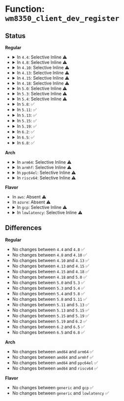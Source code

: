# Function: <code>wm8350_client_dev_register</code>

## Status
<b>Regular</b>
<ul>
<li>
<details>
<summary>In <code>4.4</code>: Selective Inline ⚠️</summary>

```c
void wm8350_client_dev_register(struct wm8350 *wm8350, const char *name, struct platform_device **pdev);
```

**Collision:** Unique Static

**Inline:** Selective

**Transformation:** False

**Instances:**

```
In drivers/mfd/wm8350-core.c (ffffffff81584620)
Location: drivers/mfd/wm8350-core.c:254
Inline: True
Direct callers:
  - drivers/mfd/wm8350-core.c:wm8350_device_init
  - drivers/mfd/wm8350-core.c:wm8350_device_init
  - drivers/mfd/wm8350-core.c:wm8350_device_init
  - drivers/mfd/wm8350-core.c:wm8350_device_init
  - drivers/mfd/wm8350-core.c:wm8350_device_init
  - drivers/mfd/wm8350-core.c:wm8350_device_init
```
**Symbols:**

```
ffffffff81584620-ffffffff815846af: wm8350_client_dev_register (STB_LOCAL)
```
</details>
</li>
<li>
<details>
<summary>In <code>4.8</code>: Selective Inline ⚠️</summary>

```c
void wm8350_client_dev_register(struct wm8350 *wm8350, const char *name, struct platform_device **pdev);
```

**Collision:** Unique Static

**Inline:** Selective

**Transformation:** False

**Instances:**

```
In drivers/mfd/wm8350-core.c (ffffffff815da710)
Location: drivers/mfd/wm8350-core.c:254
Inline: True
Direct callers:
  - drivers/mfd/wm8350-core.c:wm8350_device_init
  - drivers/mfd/wm8350-core.c:wm8350_device_init
  - drivers/mfd/wm8350-core.c:wm8350_device_init
  - drivers/mfd/wm8350-core.c:wm8350_device_init
  - drivers/mfd/wm8350-core.c:wm8350_device_init
  - drivers/mfd/wm8350-core.c:wm8350_device_init
```
**Symbols:**

```
ffffffff815da710-ffffffff815da79f: wm8350_client_dev_register (STB_LOCAL)
```
</details>
</li>
<li>
<details>
<summary>In <code>4.10</code>: Selective Inline ⚠️</summary>

```c
void wm8350_client_dev_register(struct wm8350 *wm8350, const char *name, struct platform_device **pdev);
```

**Collision:** Unique Static

**Inline:** Selective

**Transformation:** False

**Instances:**

```
In drivers/mfd/wm8350-core.c (ffffffff81607400)
Location: drivers/mfd/wm8350-core.c:254
Inline: True
Direct callers:
  - drivers/mfd/wm8350-core.c:wm8350_device_init
  - drivers/mfd/wm8350-core.c:wm8350_device_init
  - drivers/mfd/wm8350-core.c:wm8350_device_init
  - drivers/mfd/wm8350-core.c:wm8350_device_init
  - drivers/mfd/wm8350-core.c:wm8350_device_init
  - drivers/mfd/wm8350-core.c:wm8350_device_init
```
**Symbols:**

```
ffffffff81607400-ffffffff8160748f: wm8350_client_dev_register (STB_LOCAL)
```
</details>
</li>
<li>
<details>
<summary>In <code>4.13</code>: Selective Inline ⚠️</summary>

```c
void wm8350_client_dev_register(struct wm8350 *wm8350, const char *name, struct platform_device **pdev);
```

**Collision:** Unique Static

**Inline:** Selective

**Transformation:** False

**Instances:**

```
In drivers/mfd/wm8350-core.c (ffffffff8161b300)
Location: drivers/mfd/wm8350-core.c:254
Inline: True
Direct callers:
  - drivers/mfd/wm8350-core.c:wm8350_device_init
  - drivers/mfd/wm8350-core.c:wm8350_device_init
  - drivers/mfd/wm8350-core.c:wm8350_device_init
  - drivers/mfd/wm8350-core.c:wm8350_device_init
  - drivers/mfd/wm8350-core.c:wm8350_device_init
  - drivers/mfd/wm8350-core.c:wm8350_device_init
```
**Symbols:**

```
ffffffff8161b300-ffffffff8161b396: wm8350_client_dev_register (STB_LOCAL)
```
</details>
</li>
<li>
<details>
<summary>In <code>4.15</code>: Selective Inline ⚠️</summary>

```c
void wm8350_client_dev_register(struct wm8350 *wm8350, const char *name, struct platform_device **pdev);
```

**Collision:** Unique Static

**Inline:** Selective

**Transformation:** False

**Instances:**

```
In drivers/mfd/wm8350-core.c (ffffffff816839e0)
Location: drivers/mfd/wm8350-core.c:254
Inline: True
Direct callers:
  - drivers/mfd/wm8350-core.c:wm8350_device_init
  - drivers/mfd/wm8350-core.c:wm8350_device_init
  - drivers/mfd/wm8350-core.c:wm8350_device_init
  - drivers/mfd/wm8350-core.c:wm8350_device_init
  - drivers/mfd/wm8350-core.c:wm8350_device_init
  - drivers/mfd/wm8350-core.c:wm8350_device_init
```
**Symbols:**

```
ffffffff816839e0-ffffffff81683a76: wm8350_client_dev_register (STB_LOCAL)
```
</details>
</li>
<li>
<details>
<summary>In <code>4.18</code>: Selective Inline ⚠️</summary>

```c
void wm8350_client_dev_register(struct wm8350 *wm8350, const char *name, struct platform_device **pdev);
```

**Collision:** Unique Static

**Inline:** Selective

**Transformation:** False

**Instances:**

```
In drivers/mfd/wm8350-core.c (ffffffff816bfaa0)
Location: drivers/mfd/wm8350-core.c:254
Inline: True
Direct callers:
  - drivers/mfd/wm8350-core.c:wm8350_device_init
  - drivers/mfd/wm8350-core.c:wm8350_device_init
  - drivers/mfd/wm8350-core.c:wm8350_device_init
  - drivers/mfd/wm8350-core.c:wm8350_device_init
  - drivers/mfd/wm8350-core.c:wm8350_device_init
  - drivers/mfd/wm8350-core.c:wm8350_device_init
```
**Symbols:**

```
ffffffff816bfaa0-ffffffff816bfb36: wm8350_client_dev_register (STB_LOCAL)
```
</details>
</li>
<li>
<details>
<summary>In <code>5.0</code>: Selective Inline ⚠️</summary>

```c
void wm8350_client_dev_register(struct wm8350 *wm8350, const char *name, struct platform_device **pdev);
```

**Collision:** Unique Static

**Inline:** Selective

**Transformation:** False

**Instances:**

```
In drivers/mfd/wm8350-core.c (ffffffff816e0e70)
Location: drivers/mfd/wm8350-core.c:254
Inline: True
Direct callers:
  - drivers/mfd/wm8350-core.c:wm8350_device_init
  - drivers/mfd/wm8350-core.c:wm8350_device_init
  - drivers/mfd/wm8350-core.c:wm8350_device_init
  - drivers/mfd/wm8350-core.c:wm8350_device_init
  - drivers/mfd/wm8350-core.c:wm8350_device_init
  - drivers/mfd/wm8350-core.c:wm8350_device_init
```
**Symbols:**

```
ffffffff816e0e70-ffffffff816e0f06: wm8350_client_dev_register (STB_LOCAL)
```
</details>
</li>
<li>
<details>
<summary>In <code>5.3</code>: Selective Inline ⚠️</summary>

```c
void wm8350_client_dev_register(struct wm8350 *wm8350, const char *name, struct platform_device **pdev);
```

**Collision:** Unique Static

**Inline:** Selective

**Transformation:** False

**Instances:**

```
In drivers/mfd/wm8350-core.c (ffffffff8171a598)
Location: drivers/mfd/wm8350-core.c:250
Inline: True
Direct callers:
  - drivers/mfd/wm8350-core.c:wm8350_device_init
  - drivers/mfd/wm8350-core.c:wm8350_device_init
  - drivers/mfd/wm8350-core.c:wm8350_device_init
  - drivers/mfd/wm8350-core.c:wm8350_device_init
  - drivers/mfd/wm8350-core.c:wm8350_device_init
  - drivers/mfd/wm8350-core.c:wm8350_device_init
```
**Symbols:**

```
ffffffff8171a598-ffffffff8171a620: wm8350_client_dev_register (STB_LOCAL)
```
</details>
</li>
<li>
<details>
<summary>In <code>5.4</code>: Selective Inline ⚠️</summary>

```c
void wm8350_client_dev_register(struct wm8350 *wm8350, const char *name, struct platform_device **pdev);
```

**Collision:** Unique Static

**Inline:** Selective

**Transformation:** False

**Instances:**

```
In drivers/mfd/wm8350-core.c (ffffffff8173e888)
Location: drivers/mfd/wm8350-core.c:250
Inline: True
Direct callers:
  - drivers/mfd/wm8350-core.c:wm8350_device_init
  - drivers/mfd/wm8350-core.c:wm8350_device_init
  - drivers/mfd/wm8350-core.c:wm8350_device_init
  - drivers/mfd/wm8350-core.c:wm8350_device_init
  - drivers/mfd/wm8350-core.c:wm8350_device_init
  - drivers/mfd/wm8350-core.c:wm8350_device_init
```
**Symbols:**

```
ffffffff8173e888-ffffffff8173e910: wm8350_client_dev_register (STB_LOCAL)
```
</details>
</li>
<li>
<details>
<summary>In <code>5.8</code>: ✅</summary>

```c
void wm8350_client_dev_register(struct wm8350 *wm8350, const char *name, struct platform_device **pdev);
```

**Collision:** Unique Static

**Inline:** No

**Transformation:** False

**Instances:**

```
In drivers/mfd/wm8350-core.c (ffffffff817fc1f0)
Location: drivers/mfd/wm8350-core.c:250
Inline: False
Direct callers:
  - drivers/mfd/wm8350-core.c:wm8350_device_init
  - drivers/mfd/wm8350-core.c:wm8350_device_init
  - drivers/mfd/wm8350-core.c:wm8350_device_init
  - drivers/mfd/wm8350-core.c:wm8350_device_init
  - drivers/mfd/wm8350-core.c:wm8350_device_init
  - drivers/mfd/wm8350-core.c:wm8350_device_init
```
**Symbols:**

```
ffffffff817fc1f0-ffffffff817fc278: wm8350_client_dev_register (STB_LOCAL)
```
</details>
</li>
<li>
<details>
<summary>In <code>5.11</code>: ✅</summary>

```c
void wm8350_client_dev_register(struct wm8350 *wm8350, const char *name, struct platform_device **pdev);
```

**Collision:** Unique Static

**Inline:** No

**Transformation:** False

**Instances:**

```
In drivers/mfd/wm8350-core.c (ffffffff81c12394)
Location: drivers/mfd/wm8350-core.c:254
Inline: False
Direct callers:
  - drivers/mfd/wm8350-core.c:wm8350_device_init
  - drivers/mfd/wm8350-core.c:wm8350_device_init
  - drivers/mfd/wm8350-core.c:wm8350_device_init
  - drivers/mfd/wm8350-core.c:wm8350_device_init
  - drivers/mfd/wm8350-core.c:wm8350_device_init
  - drivers/mfd/wm8350-core.c:wm8350_device_init
```
**Symbols:**

```
ffffffff81c12394-ffffffff81c1241c: wm8350_client_dev_register (STB_LOCAL)
```
</details>
</li>
<li>
<details>
<summary>In <code>5.13</code>: ✅</summary>

```c
void wm8350_client_dev_register(struct wm8350 *wm8350, const char *name, struct platform_device **pdev);
```

**Collision:** Unique Static

**Inline:** No

**Transformation:** False

**Instances:**

```
In drivers/mfd/wm8350-core.c (ffffffff81c04512)
Location: drivers/mfd/wm8350-core.c:254
Inline: False
Direct callers:
  - drivers/mfd/wm8350-core.c:wm8350_device_init
  - drivers/mfd/wm8350-core.c:wm8350_device_init
  - drivers/mfd/wm8350-core.c:wm8350_device_init
  - drivers/mfd/wm8350-core.c:wm8350_device_init
  - drivers/mfd/wm8350-core.c:wm8350_device_init
  - drivers/mfd/wm8350-core.c:wm8350_device_init
```
**Symbols:**

```
ffffffff81c04512-ffffffff81c0459a: wm8350_client_dev_register (STB_LOCAL)
```
</details>
</li>
<li>
<details>
<summary>In <code>5.15</code>: ✅</summary>

```c
void wm8350_client_dev_register(struct wm8350 *wm8350, const char *name, struct platform_device **pdev);
```

**Collision:** Unique Static

**Inline:** No

**Transformation:** False

**Instances:**

```
In drivers/mfd/wm8350-core.c (ffffffff81d07658)
Location: drivers/mfd/wm8350-core.c:254
Inline: False
Direct callers:
  - drivers/mfd/wm8350-core.c:wm8350_device_init
  - drivers/mfd/wm8350-core.c:wm8350_device_init
  - drivers/mfd/wm8350-core.c:wm8350_device_init
  - drivers/mfd/wm8350-core.c:wm8350_device_init
  - drivers/mfd/wm8350-core.c:wm8350_device_init
  - drivers/mfd/wm8350-core.c:wm8350_device_init
```
**Symbols:**

```
ffffffff81d07658-ffffffff81d076e0: wm8350_client_dev_register (STB_LOCAL)
```
</details>
</li>
<li>
<details>
<summary>In <code>5.19</code>: ✅</summary>

```c
void wm8350_client_dev_register(struct wm8350 *wm8350, const char *name, struct platform_device **pdev);
```

**Collision:** Unique Static

**Inline:** No

**Transformation:** False

**Instances:**

```
In drivers/mfd/wm8350-core.c (ffffffff81ecff53)
Location: drivers/mfd/wm8350-core.c:254
Inline: False
Direct callers:
  - drivers/mfd/wm8350-core.c:wm8350_device_init
  - drivers/mfd/wm8350-core.c:wm8350_device_init
  - drivers/mfd/wm8350-core.c:wm8350_device_init
  - drivers/mfd/wm8350-core.c:wm8350_device_init
  - drivers/mfd/wm8350-core.c:wm8350_device_init
  - drivers/mfd/wm8350-core.c:wm8350_device_init
```
**Symbols:**

```
ffffffff81ecff53-ffffffff81ecffe7: wm8350_client_dev_register (STB_LOCAL)
```
</details>
</li>
<li>
<details>
<summary>In <code>6.2</code>: ✅</summary>

```c
void wm8350_client_dev_register(struct wm8350 *wm8350, const char *name, struct platform_device **pdev);
```

**Collision:** Unique Static

**Inline:** No

**Transformation:** False

**Instances:**

```
In drivers/mfd/wm8350-core.c (ffffffff81b3a150)
Location: drivers/mfd/wm8350-core.c:254
Inline: False
Direct callers:
  - drivers/mfd/wm8350-core.c:wm8350_device_init
  - drivers/mfd/wm8350-core.c:wm8350_device_init
  - drivers/mfd/wm8350-core.c:wm8350_device_init
  - drivers/mfd/wm8350-core.c:wm8350_device_init
  - drivers/mfd/wm8350-core.c:wm8350_device_init
  - drivers/mfd/wm8350-core.c:wm8350_device_init
```
**Symbols:**

```
ffffffff81b3a150-ffffffff81b3a210: wm8350_client_dev_register (STB_LOCAL)
```
</details>
</li>
<li>
<details>
<summary>In <code>6.5</code>: ✅</summary>

```c
void wm8350_client_dev_register(struct wm8350 *wm8350, const char *name, struct platform_device **pdev);
```

**Collision:** Unique Static

**Inline:** No

**Transformation:** False

**Instances:**

```
In drivers/mfd/wm8350-core.c (ffffffff81b8d5b0)
Location: drivers/mfd/wm8350-core.c:254
Inline: False
Direct callers:
  - drivers/mfd/wm8350-core.c:wm8350_device_init
  - drivers/mfd/wm8350-core.c:wm8350_device_init
  - drivers/mfd/wm8350-core.c:wm8350_device_init
  - drivers/mfd/wm8350-core.c:wm8350_device_init
  - drivers/mfd/wm8350-core.c:wm8350_device_init
  - drivers/mfd/wm8350-core.c:wm8350_device_init
```
**Symbols:**

```
ffffffff81b8d5b0-ffffffff81b8d670: wm8350_client_dev_register (STB_LOCAL)
```
</details>
</li>
<li>
<details>
<summary>In <code>6.8</code>: ✅</summary>

```c
void wm8350_client_dev_register(struct wm8350 *wm8350, const char *name, struct platform_device **pdev);
```

**Collision:** Unique Static

**Inline:** No

**Transformation:** False

**Instances:**

```
In drivers/mfd/wm8350-core.c (ffffffff81be14d0)
Location: drivers/mfd/wm8350-core.c:254
Inline: False
Direct callers:
  - drivers/mfd/wm8350-core.c:wm8350_device_init
  - drivers/mfd/wm8350-core.c:wm8350_device_init
  - drivers/mfd/wm8350-core.c:wm8350_device_init
  - drivers/mfd/wm8350-core.c:wm8350_device_init
  - drivers/mfd/wm8350-core.c:wm8350_device_init
  - drivers/mfd/wm8350-core.c:wm8350_device_init
```
**Symbols:**

```
ffffffff81be14d0-ffffffff81be1590: wm8350_client_dev_register (STB_LOCAL)
```
</details>
</li>
</ul>
<b>Arch</b>
<ul>
<li>
<details>
<summary>In <code>arm64</code>: Selective Inline ⚠️</summary>

```c
void wm8350_client_dev_register(struct wm8350 *wm8350, const char *name, struct platform_device **pdev);
```

**Collision:** Unique Static

**Inline:** Selective

**Transformation:** False

**Instances:**

```
In drivers/mfd/wm8350-core.c (ffff800010939f68)
Location: drivers/mfd/wm8350-core.c:250
Inline: True
Direct callers:
  - drivers/mfd/wm8350-core.c:wm8350_device_init
  - drivers/mfd/wm8350-core.c:wm8350_device_init
  - drivers/mfd/wm8350-core.c:wm8350_device_init
  - drivers/mfd/wm8350-core.c:wm8350_device_init
  - drivers/mfd/wm8350-core.c:wm8350_device_init
  - drivers/mfd/wm8350-core.c:wm8350_device_init
```
**Symbols:**

```
ffff800010939f68-ffff80001093a008: wm8350_client_dev_register (STB_LOCAL)
```
</details>
</li>
<li>
<details>
<summary>In <code>armhf</code>: Selective Inline ⚠️</summary>

```c
void wm8350_client_dev_register(struct wm8350 *wm8350, const char *name, struct platform_device **pdev);
```

**Collision:** Unique Static

**Inline:** Selective

**Transformation:** False

**Instances:**

```
In drivers/mfd/wm8350-core.c (c0a2222c)
Location: drivers/mfd/wm8350-core.c:250
Inline: True
Direct callers:
  - drivers/mfd/wm8350-core.c:wm8350_device_init
  - drivers/mfd/wm8350-core.c:wm8350_device_init
  - drivers/mfd/wm8350-core.c:wm8350_device_init
  - drivers/mfd/wm8350-core.c:wm8350_device_init
  - drivers/mfd/wm8350-core.c:wm8350_device_init
  - drivers/mfd/wm8350-core.c:wm8350_device_init
```
**Symbols:**

```
c0a2222c-c0a222c4: wm8350_client_dev_register (STB_LOCAL)
```
</details>
</li>
<li>
<details>
<summary>In <code>ppc64el</code>: Selective Inline ⚠️</summary>

```c
void wm8350_client_dev_register(struct wm8350 *wm8350, const char *name, struct platform_device **pdev);
```

**Collision:** Unique Static

**Inline:** Selective

**Transformation:** False

**Instances:**

```
In drivers/mfd/wm8350-core.c (c0000000009e12e8)
Location: drivers/mfd/wm8350-core.c:250
Inline: True
Direct callers:
  - drivers/mfd/wm8350-core.c:wm8350_device_init
  - drivers/mfd/wm8350-core.c:wm8350_device_init
  - drivers/mfd/wm8350-core.c:wm8350_device_init
  - drivers/mfd/wm8350-core.c:wm8350_device_init
  - drivers/mfd/wm8350-core.c:wm8350_device_init
  - drivers/mfd/wm8350-core.c:wm8350_device_init
```
**Symbols:**

```
c0000000009e12e8-c0000000009e13c0: wm8350_client_dev_register (STB_LOCAL)
```
</details>
</li>
<li>
<details>
<summary>In <code>riscv64</code>: Selective Inline ⚠️</summary>

```c
void wm8350_client_dev_register(struct wm8350 *wm8350, const char *name, struct platform_device **pdev);
```

**Collision:** Unique Static

**Inline:** Selective

**Transformation:** False

**Instances:**

```
In drivers/mfd/wm8350-core.c (ffffffe0005aea9e)
Location: drivers/mfd/wm8350-core.c:250
Inline: True
Direct callers:
  - drivers/mfd/wm8350-core.c:wm8350_device_init
  - drivers/mfd/wm8350-core.c:wm8350_device_init
  - drivers/mfd/wm8350-core.c:wm8350_device_init
  - drivers/mfd/wm8350-core.c:wm8350_device_init
  - drivers/mfd/wm8350-core.c:wm8350_device_init
  - drivers/mfd/wm8350-core.c:wm8350_device_init
```
**Symbols:**

```
ffffffe0005aea9e-ffffffe0005aeb2e: wm8350_client_dev_register (STB_LOCAL)
```
</details>
</li>
</ul>
<b>Flavor</b>
<ul>
<li>
In <code>aws</code>: Absent ⚠️
</li>
<li>
In <code>azure</code>: Absent ⚠️
</li>
<li>
<details>
<summary>In <code>gcp</code>: Selective Inline ⚠️</summary>

```c
void wm8350_client_dev_register(struct wm8350 *wm8350, const char *name, struct platform_device **pdev);
```

**Collision:** Unique Static

**Inline:** Selective

**Transformation:** False

**Instances:**

```
In drivers/mfd/wm8350-core.c (ffffffff81731d48)
Location: drivers/mfd/wm8350-core.c:250
Inline: True
Direct callers:
  - drivers/mfd/wm8350-core.c:wm8350_device_init
  - drivers/mfd/wm8350-core.c:wm8350_device_init
  - drivers/mfd/wm8350-core.c:wm8350_device_init
  - drivers/mfd/wm8350-core.c:wm8350_device_init
  - drivers/mfd/wm8350-core.c:wm8350_device_init
  - drivers/mfd/wm8350-core.c:wm8350_device_init
```
**Symbols:**

```
ffffffff81731d48-ffffffff81731dd0: wm8350_client_dev_register (STB_LOCAL)
```
</details>
</li>
<li>
<details>
<summary>In <code>lowlatency</code>: Selective Inline ⚠️</summary>

```c
void wm8350_client_dev_register(struct wm8350 *wm8350, const char *name, struct platform_device **pdev);
```

**Collision:** Unique Static

**Inline:** Selective

**Transformation:** False

**Instances:**

```
In drivers/mfd/wm8350-core.c (ffffffff8174d188)
Location: drivers/mfd/wm8350-core.c:250
Inline: True
Direct callers:
  - drivers/mfd/wm8350-core.c:wm8350_device_init
  - drivers/mfd/wm8350-core.c:wm8350_device_init
  - drivers/mfd/wm8350-core.c:wm8350_device_init
  - drivers/mfd/wm8350-core.c:wm8350_device_init
  - drivers/mfd/wm8350-core.c:wm8350_device_init
  - drivers/mfd/wm8350-core.c:wm8350_device_init
```
**Symbols:**

```
ffffffff8174d188-ffffffff8174d210: wm8350_client_dev_register (STB_LOCAL)
```
</details>
</li>
</ul>

## Differences
<b>Regular</b>
<ul>
<li>
No changes between <code>4.4</code> and <code>4.8</code> ✅
</li>
<li>
No changes between <code>4.8</code> and <code>4.10</code> ✅
</li>
<li>
No changes between <code>4.10</code> and <code>4.13</code> ✅
</li>
<li>
No changes between <code>4.13</code> and <code>4.15</code> ✅
</li>
<li>
No changes between <code>4.15</code> and <code>4.18</code> ✅
</li>
<li>
No changes between <code>4.18</code> and <code>5.0</code> ✅
</li>
<li>
No changes between <code>5.0</code> and <code>5.3</code> ✅
</li>
<li>
No changes between <code>5.3</code> and <code>5.4</code> ✅
</li>
<li>
No changes between <code>5.4</code> and <code>5.8</code> ✅
</li>
<li>
No changes between <code>5.8</code> and <code>5.11</code> ✅
</li>
<li>
No changes between <code>5.11</code> and <code>5.13</code> ✅
</li>
<li>
No changes between <code>5.13</code> and <code>5.15</code> ✅
</li>
<li>
No changes between <code>5.15</code> and <code>5.19</code> ✅
</li>
<li>
No changes between <code>5.19</code> and <code>6.2</code> ✅
</li>
<li>
No changes between <code>6.2</code> and <code>6.5</code> ✅
</li>
<li>
No changes between <code>6.5</code> and <code>6.8</code> ✅
</li>
</ul>
<b>Arch</b>
<ul>
<li>
No changes between <code>amd64</code> and <code>arm64</code> ✅
</li>
<li>
No changes between <code>amd64</code> and <code>armhf</code> ✅
</li>
<li>
No changes between <code>amd64</code> and <code>ppc64el</code> ✅
</li>
<li>
No changes between <code>amd64</code> and <code>riscv64</code> ✅
</li>
</ul>
<b>Flavor</b>
<ul>
<li>
No changes between <code>generic</code> and <code>gcp</code> ✅
</li>
<li>
No changes between <code>generic</code> and <code>lowlatency</code> ✅
</li>
</ul>
